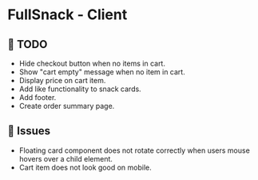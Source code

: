 # FullSnack - Client

## 📝 TODO

- Hide checkout button when no items in cart.
- Show "cart empty" message when no item in cart.
- Display price on cart item.
- Add like functionality to snack cards.
- Add footer.
- Create order summary page.

## 🐛 Issues

- Floating card component does not rotate correctly when users mouse hovers over a child element.
- Cart item does not look good on mobile.
